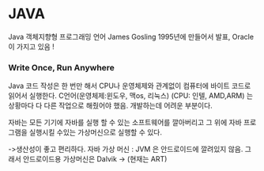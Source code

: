 # JAVA
Java 객체지향형 프로그래밍 언어 James Gosling 1995년에 만들어서 발표, Oracle 이 가지고 있음 !

### Write Once, Run Anywhere 
Java 코드 작성은 한 번만 해서 CPU나 운영체제와 관계없이 컴퓨터에 바이트 코드로 읽어서 실행한다. C언어(운영체제:윈도우, 맥os, 리눅스) (CPU: 인텔, AMD,ARM) 는 상황마다
다 다른 작업으로 해줬어야 했음. 개발하는데 어려운 부분이다. 

자바는 모든 기기에 자바를 실행 할 수 있는 소프트웨어를 깔아버리고 그 위에 자바 프로그램을 실행시킬 수있는 가상머신으로 실행할 수 있다.

->생산성이 좋고 편리하다. 
자바 가상 머신 : JVM 은 안드로이드에 깔려있지 않음. 그래서 안드로이드용 가상머신은 Dalvik -> (현재는 ART) 

